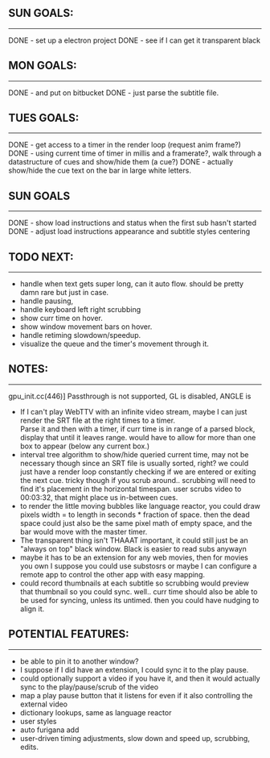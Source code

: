 
## SUN GOALS:
-----------------------
DONE - set up a electron project
DONE - see if I can get it transparent black

## MON GOALS:
------------------------
DONE - and put on bitbucket
DONE - just parse the subtitle file. 

## TUES GOALS:
-----------------------
DONE - get access to a timer in the render loop (request anim frame?)
DONE - using current time of timer in millis and a framerate?, walk through a datastructure of cues and show/hide them (a cue?)
DONE - actually show/hide the cue text on the bar in large white letters.


## SUN GOALS
-----------------
DONE - show load instructions and status when the first sub hasn't started
DONE - adjust load instructions appearance and subtitle styles centering


## TODO NEXT:
-----------------------
- handle when text gets super long, can it auto flow. should be pretty damn rare but just in case.
- handle pausing, 
- handle keyboard left right scrubbing
- show curr time on hover.
- show window movement bars on hover.
- handle retiming slowdown/speedup.
- visualize the queue and the timer's movement through it.

## NOTES:
-----------------------
gpu_init.cc(446)] Passthrough is not supported, GL is disabled, ANGLE is
- If I can't play WebTTV with an infinite video stream, maybe I can just render the SRT file at the right times to a timer.  
Parse it and then with a timer, if curr time is in range of a parsed block, display that until it leaves range.  would have to allow for more than one box to appear (below any current box.)
- interval tree algorithm to show/hide queried current time, may not be necessary though since an SRT file is usually sorted, right? we could just have a render loop constantly checking if we are entered or exiting the next cue. tricky though if you scrub around.. scrubbing will need to find it's placement in the horizontal timespan. user scrubs video to 00:03:32, that might place us in-between cues.
- to render the little moving bubbles like language reactor, you could draw pixels width = to length in seconds * fraction of space.  then the dead space could just also be the same pixel math of empty space, and the bar would move with the master timer.
- The transparent thing isn't THAAAT important, it could still just be an "always on top" black window.  Black is easier to read subs anywayn
- maybe it has to be an extension for any web movies, then for movies you own I suppose you could use substosrs or maybe I can configure a remote app to control the other app with easy mapping.
- could record thumbnails at each subtitle so scrubbing would preview that thumbnail so you could sync. well.. curr time should also be able to be used for syncing, unless its untimed. then you could have nudging to align it.

## POTENTIAL FEATURES:
-----------------------
- be able to pin it to another window?
- I suppose if I did have an extension, I could sync it to the play pause.
- could optionally support a video if you have it, and then it would actually sync to the play/pause/scrub of the video
- map a play pause button that it listens for even if it also controlling the external video
- dictionary lookups, same as language reactor
- user styles
- auto furigana add
- user-driven timing adjustments, slow down and speed up, scrubbing, edits.